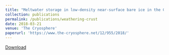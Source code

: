 ```yaml
---
title: "Meltwater storage in low-density near-surface bare ice in the Greenland ice sheet ablation zone"
collection: publications
permalink: /publications/weathering-crust
date: 2018-03-21
venue: 'The Cryosphere'
paperurl: 'https://www.the-cryosphere.net/12/955/2018/'
---
```


[Download](http://mgcooper.github.io/files/Cooper_et_al_2018_weathering_crust.pdf)
